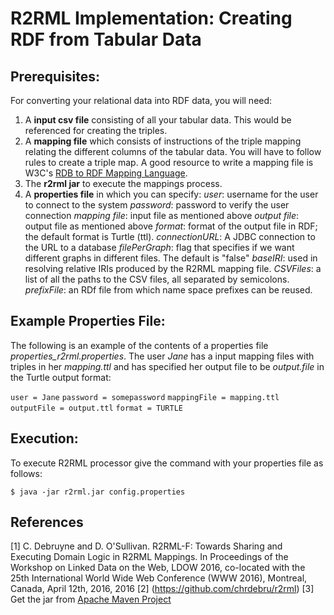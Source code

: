 # R2RML Implementation: Creating RDF from Tabular Data

## Prerequisites:

For converting your relational data into RDF data, you will need:
  1. A **input csv file** consisting of all your tabular data. This would be referenced for creating the triples.
  2. A **mapping file** which consists of instructions of the triple mapping relating the different columns of the tabular data.
     You will have to follow rules to create a triple map. A good resource to write a mapping file is W3C's [RDB to RDF Mapping Language](https://www.w3.org/TR/r2rml/).
  3. The **r2rml jar** to execute the mappings process.
  4. A **properties file** in which you can specify:
          *user*: username for the user to connect to the system
          *password*: password to verify the user connection
          *mapping file*: input file as mentioned above
          *output file*: output file as mentioned above
          *format*: format of the output file in RDF; the default format is Turtle (ttl).
          *connectionURL*: A JDBC connection to the URL to a database
          *filePerGraph*: flag that specifies if we want different graphs in different files. The default is "false"
          *baseIRI*: used in resolving relative IRIs produced by the R2RML mapping file.
          *CSVFiles*: a list of all the paths to the CSV files, all separated by semicolons.
          *prefixFile*: an RDf file from which name space prefixes can be reused.

## Example Properties File:
The following is an example of the contents of a properties file *properties_r2rml.properties*. The user *Jane* has a input mapping files with triples in her *mapping.ttl* and
has specified her output file to be *output.file* in the Turtle output format:

`user = Jane`
`password = somepassword`
`mappingFile = mapping.ttl`
`outputFile = output.ttl`
`format = TURTLE`

## Execution:

To execute R2RML processor give the command with your properties file as follows:

`$ java -jar r2rml.jar config.properties`

## References
[1] C. Debruyne and D. O'Sullivan. R2RML-F: Towards Sharing and Executing Domain Logic in R2RML Mappings. In Proceedings of the Workshop on Linked Data on the Web,
LDOW 2016, co-located with the 25th International World Wide Web Conference (WWW 2016), Montreal, Canada, April 12th, 2016, 2016
[2] (https://github.com/chrdebru/r2rml)
[3] Get the jar from [Apache Maven Project](https://maven.apache.org/plugins/maven-shade-plugin/index.html)
